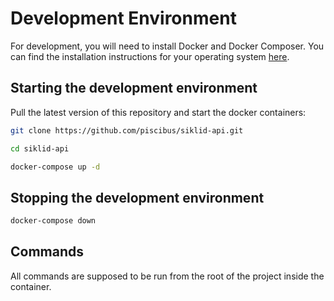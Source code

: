 # Development Environment

For development, you will need to install Docker and Docker Composer. You can find the installation instructions for
your operating system [here](https://docs.docker.com/install/).

## Starting the development environment

Pull the latest version of this repository and start the docker containers:

```bash
git clone https://github.com/piscibus/siklid-api.git
```

```bash
cd siklid-api
```

```bash
docker-compose up -d
```

## Stopping the development environment

```bash
docker-compose down
```

## Commands

All commands are supposed to be run from the root of the project inside the container.
